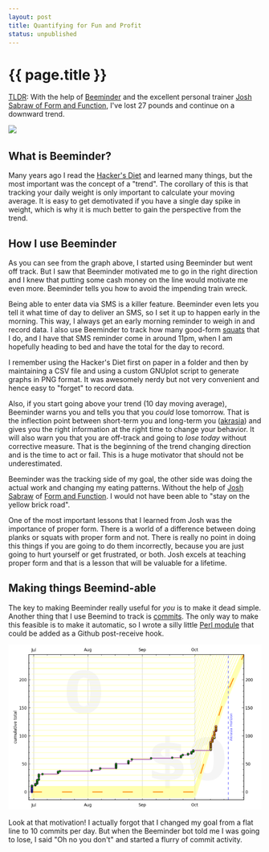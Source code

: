 ```yaml
---
layout: post
title: Quantifying for Fun and Profit
status: unpublished
---
```


# {{ page.title }}


[TLDR](https://en.wiktionary.org/wiki/TLDR): With the help of [Beeminder](http://beeminder.com) and the excellent personal trainer
[Josh Sabraw of Form and Function](http://pdxtraining.com), I've lost 27 pounds and continue on a downward trend.

<img src="https://www.beeminder.com/dukeleto/goals/weight/graph?style=hist">

## What is Beeminder?

Many years ago I read the [Hacker's Diet](http://www.fourmilab.ch/hackdiet/www/hackdiet.html) and learned many
things, but the most important was the concept of a "trend". The corollary of
this is that tracking your daily weight is only important to calculate your
moving average. It is easy to get demotivated if you have a single day spike in
weight, which is why it is much better to gain the perspective from the trend.

## How I use Beeminder

As you can see from the graph above, I started using Beeminder but went off
track. But I saw that Beeminder motivated me to go in the right direction
and I knew that putting some cash money on the line would motivate me even more.
Beeminder tells you how to avoid the impending train wreck.

Being able to enter data via SMS is a killer feature. Beeminder even lets you
tell it what time of day to deliver an SMS, so I set it up to happen early in
the morning. This way, I always get an early morning reminder to weigh in and
record data. I also use Beeminder to track how many good-form [squats](https://www.beeminder.com/dukeleto/goals/squats) that I do,
and I have that SMS reminder come in around 11pm, when I am hopefully heading
to bed and have the total for the day to record.

I remember using the Hacker's Diet first on paper in a folder and
then by maintaining a CSV file and using a custom GNUplot script to generate
graphs in PNG format. It was awesomely nerdy but not very convenient and hence
easy to "forget" to record data.

Also, if you start going above your trend (10 day moving average), Beeminder
warns you and tells you that you *could* lose tomorrow. That is the inflection
point between short-term you and long-term you ([akrasia](http://blog.beeminder.com/akrasia/)) and gives you the right
information at the right time to change your behavior. It will also warn you
that you are off-track and going to *lose today* without corrective measure. That
is the beginning of the trend changing direction and is the time to act or fail.
This is a huge motivator that should not be underestimated.

Beeminder was the tracking side of my goal, the other side was doing the actual
work and changing my eating patterns. Without the help of [Josh Sabraw](https://twitter.com/pdxtraining) of [Form and Function](http://pdxtraining.com).
I would not have been able to "stay on the yellow brick road". 

One of the most important lessons that I learned from Josh was the importance of proper form. There is a
world of a difference between doing planks or squats with proper form and not. There is
really no point in doing this things if you are going to do them incorrectly, because
you are just going to hurt yourself or get frustrated, or both. Josh excels at teaching
proper form and that is a lesson that will be valuable for a lifetime.

## Making things Beemind-able

The key to making Beeminder really useful for *you* is to make it dead simple.
Another thing that I use Beemind to track is [commits](https://www.beeminder.com/dukeleto/goals/github_commits). 
The only way to make this feasible is to make it automatic, so I wrote a silly little [Perl module](https://github.com/letolabs/App-Beeminder-Hook) that
could be added as a Github post-receive hook.

<img src="/images/github_commits_graph.png">

Look at that motivation! I actually forgot that I changed my goal from a flat
line to 10 commits per day. But when the Beeminder bot told me I was going to
lose, I said "Oh no you don't" and started a flurry of commit activity.
